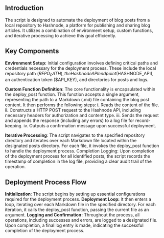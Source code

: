 ## Introduction
The script is designed to automate the deployment of blog posts from a local repository to Hashnode, a platform for publishing and sharing blog articles. It utilizes a combination of environment setup, custom functions, and iterative processing to achieve this goal efficiently.

## Key Components
**Environment Setup:** Initial configuration involves defining critical paths and credentials necessary for the deployment process. These include the local repository path ($REPO_PATH), the Hashnode API endpoint ($HASHNODE_API), an authentication token ($API_KEY), and directories for posts and logs.

**Custom Function Definition:** The core functionality is encapsulated within the deploy_post function. This function accepts a single argument, representing the path to a Markdown (.md) file containing the blog post content. It then performs the following steps:
i. Reads the content of the file.
ii. Constructs a HTTP POST request to the Hashnode API, including necessary headers for authorization and content type.
iii. Sends the request and appends the response (including any errors) to a log file for record-keeping.
iv. Outputs a confirmation message upon successful deployment.

**Iterative Processing**: The script navigates to the specified repository directory and iterates over each Markdown file located within the designated posts directory. For each file, it invokes the deploy_post function to handle the deployment process.
Completion Logging: Upon completion of the deployment process for all identified posts, the script records the timestamp of completion in the log file, providing a clear audit trail of the operation.

## Deployment Process Flow
**Initialization**: The script begins by setting up essential configurations required for the deployment process.
**Deployment Loop:** It then enters a loop, iterating over each Markdown file in the specified directory. For each iteration, it calls the deploy_post function, passing the current file as an argument.
**Logging and Confirmation:** Throughout the process, all operations, including successes and errors, are logged to a designated file. Upon completion, a final log entry is made, indicating the successful completion of the deployment process.